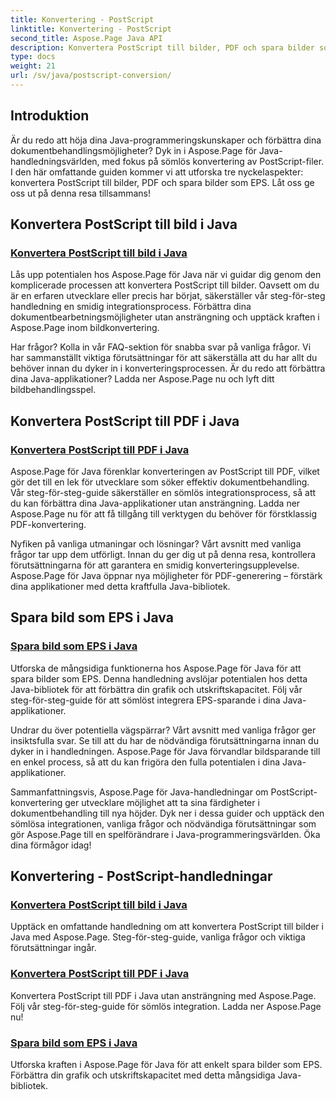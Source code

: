 ```yaml
---
title: Konvertering - PostScript
linktitle: Konvertering - PostScript
second_title: Aspose.Page Java API
description: Konvertera PostScript till bilder, PDF och spara bilder som EPS i Java med Aspose.Page tutorials. Steg-för-steg-guider, vanliga frågor och förutsättningar för sömlös integration.
type: docs
weight: 21
url: /sv/java/postscript-conversion/
---
```

## Introduktion

Är du redo att höja dina Java-programmeringskunskaper och förbättra dina dokumentbehandlingsmöjligheter? Dyk in i Aspose.Page för Java-handledningsvärlden, med fokus på sömlös konvertering av PostScript-filer. I den här omfattande guiden kommer vi att utforska tre nyckelaspekter: konvertera PostScript till bilder, PDF och spara bilder som EPS. Låt oss ge oss ut på denna resa tillsammans!

## Konvertera PostScript till bild i Java

### [Konvertera PostScript till bild i Java](./to-image/)

Lås upp potentialen hos Aspose.Page för Java när vi guidar dig genom den komplicerade processen att konvertera PostScript till bilder. Oavsett om du är en erfaren utvecklare eller precis har börjat, säkerställer vår steg-för-steg handledning en smidig integrationsprocess. Förbättra dina dokumentbearbetningsmöjligheter utan ansträngning och upptäck kraften i Aspose.Page inom bildkonvertering.

Har frågor? Kolla in vår FAQ-sektion för snabba svar på vanliga frågor. Vi har sammanställt viktiga förutsättningar för att säkerställa att du har allt du behöver innan du dyker in i konverteringsprocessen. Är du redo att förbättra dina Java-applikationer? Ladda ner Aspose.Page nu och lyft ditt bildbehandlingsspel.

## Konvertera PostScript till PDF i Java

### [Konvertera PostScript till PDF i Java](./to-pdf/)

Aspose.Page för Java förenklar konverteringen av PostScript till PDF, vilket gör det till en lek för utvecklare som söker effektiv dokumentbehandling. Vår steg-för-steg-guide säkerställer en sömlös integrationsprocess, så att du kan förbättra dina Java-applikationer utan ansträngning. Ladda ner Aspose.Page nu för att få tillgång till verktygen du behöver för förstklassig PDF-konvertering.

Nyfiken på vanliga utmaningar och lösningar? Vårt avsnitt med vanliga frågor tar upp dem utförligt. Innan du ger dig ut på denna resa, kontrollera förutsättningarna för att garantera en smidig konverteringsupplevelse. Aspose.Page för Java öppnar nya möjligheter för PDF-generering – förstärk dina applikationer med detta kraftfulla Java-bibliotek.

## Spara bild som EPS i Java

### [Spara bild som EPS i Java](./save-image-as-eps/)

Utforska de mångsidiga funktionerna hos Aspose.Page för Java för att spara bilder som EPS. Denna handledning avslöjar potentialen hos detta Java-bibliotek för att förbättra din grafik och utskriftskapacitet. Följ vår steg-för-steg-guide för att sömlöst integrera EPS-sparande i dina Java-applikationer.

Undrar du över potentiella vägspärrar? Vårt avsnitt med vanliga frågor ger insiktsfulla svar. Se till att du har de nödvändiga förutsättningarna innan du dyker in i handledningen. Aspose.Page för Java förvandlar bildsparande till en enkel process, så att du kan frigöra den fulla potentialen i dina Java-applikationer.

Sammanfattningsvis, Aspose.Page för Java-handledningar om PostScript-konvertering ger utvecklare möjlighet att ta sina färdigheter i dokumentbehandling till nya höjder. Dyk ner i dessa guider och upptäck den sömlösa integrationen, vanliga frågor och nödvändiga förutsättningar som gör Aspose.Page till en spelförändrare i Java-programmeringsvärlden. Öka dina förmågor idag!
## Konvertering - PostScript-handledningar
### [Konvertera PostScript till bild i Java](./to-image/)
Upptäck en omfattande handledning om att konvertera PostScript till bilder i Java med Aspose.Page. Steg-för-steg-guide, vanliga frågor och viktiga förutsättningar ingår.
### [Konvertera PostScript till PDF i Java](./to-pdf/)
Konvertera PostScript till PDF i Java utan ansträngning med Aspose.Page. Följ vår steg-för-steg-guide för sömlös integration. Ladda ner Aspose.Page nu!
### [Spara bild som EPS i Java](./save-image-as-eps/)
Utforska kraften i Aspose.Page för Java för att enkelt spara bilder som EPS. Förbättra din grafik och utskriftskapacitet med detta mångsidiga Java-bibliotek.
